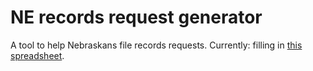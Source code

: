 NE records request generator
==============

A tool to help Nebraskans file records requests. Currently: filling in <a href="https://github.com/OWH-projects/records-getter" target="_blank">this spreadsheet</a>.